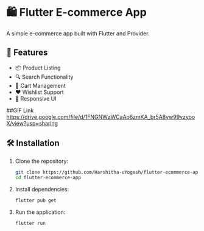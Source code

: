 # 🛍️ Flutter E-commerce App

A simple e-commerce app built with Flutter and Provider.

## 🚀 Features
- 📦 Product Listing
- 🔍 Search Functionality
- 🛒 Cart Management
- ❤️ Wishlist Support
- 📲 Responsive UI

##GIF Link
https://drive.google.com/file/d/1FNGNWzWCaAo6zmKA_br5A8yw99vzyooX/view?usp=sharing

## 🛠️ Installation

1. Clone the repository:
   ```sh
   git clone https://github.com/Harshitha-uYogesh/flutter-ecommerce-app.git
   cd flutter-ecommerce-app
2. Install dependencies:
    ```sh
    flutter pub get
3. Run the application:
    ```sh
    flutter run
